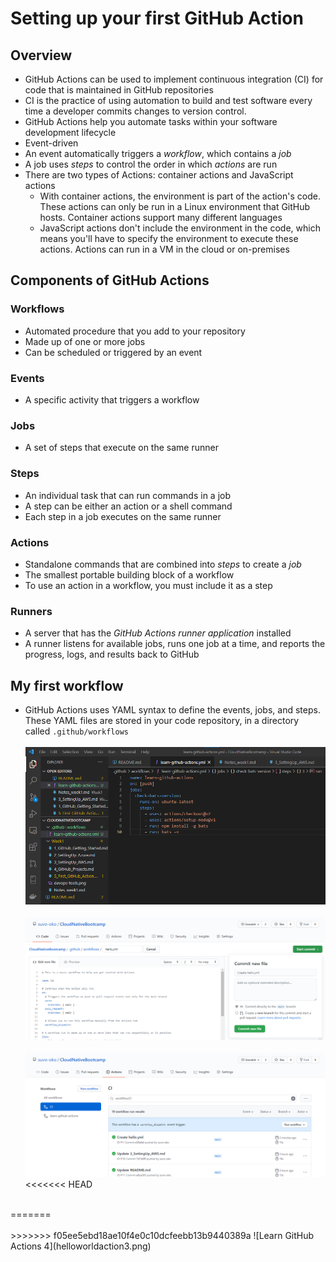 # Setting up your first GitHub Action

## Overview

- GitHub Actions can be used to implement continuous integration (CI) for code that is maintained in GitHub repositories
- CI is the practice of using automation to build and test software every time a developer commits changes to version control.
- GitHub Actions help you automate tasks within your software development lifecycle
- Event-driven
- An event automatically triggers a *workflow*, which contains a *job*
- A job uses *steps* to control the order in which *actions* are run
- There are two types of Actions: container actions and JavaScript actions
  - With container actions, the environment is part of the action's code. These actions can only be run in a Linux environment that GitHub hosts. Container actions support many different languages
  - JavaScript actions don't include the environment in the code, which means you'll have to specify the environment to execute these actions. Actions can run in a VM in the cloud or on-premises

## Components of GitHub Actions

### Workflows

- Automated procedure that you add to your repository
- Made up of one or more jobs
- Can be scheduled or triggered by an event

### Events

- A specific activity that triggers a workflow

### Jobs

- A set of steps that execute on the same runner

### Steps

- An individual task that can run commands in a job
- A step can be either an action or a shell command
- Each step in a job executes on the same runner

### Actions

- Standalone commands that are combined into *steps* to create a *job*
- The smallest portable building block of a workflow
- To use an action in a workflow, you must include it as a step

### Runners

- A server that has the *GitHub Actions runner application* installed
- A runner listens for available jobs, runs one job at a time, and reports the progress, logs, and results back to GitHub

## My first workflow

- GitHub Actions uses YAML syntax to define the events, jobs, and steps. These YAML files are stored in your code repository, in a directory called `.github/workflows`
<br><br>
![Learn GitHub Actions](myfirstgithubaction.png)
<br><br>
![Learn GitHub Actions 2](helloworldaction1.png)
<br><br>
![Learn GitHub Actions 3](helloworldaction2.png)
<<<<<<< HEAD
<br>
=======
<br><br>
>>>>>>> f05ee5ebd18ae10f4e0c10dcfeebb13b9440389a
![Learn GitHub Actions 4](helloworldaction3.png)

